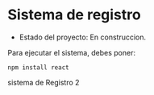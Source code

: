 <h1> Sistema de registro</h1>

- Estado del proyecto: En construccion.

Para ejecutar el sistema, debes poner:

```npm install react```

sistema de Registro 2
